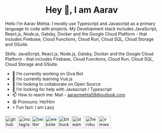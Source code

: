 <h1 align="center"> Hey 👋, I am <b>Aarav</b> </h1> 
Hello I'm Aarav Mehta. I mostly use Typescript and Javascript as a primary language to code with projects. My Development stack includes JavaScript, React.js, Node.js, Gatsby, Docker and the Google Cloud Platform - that includes Firebase, Cloud Functions, Cloud Run, Cloud SQL, Cloud Storage and GSuite.

Skills: JavaScript, React.js, Node.js, Gatsby, Docker and the Google Cloud Platform - that includes Firebase, Cloud Functions, Cloud Run, Cloud SQL, Cloud Storage and GSuite.

- 🔭 I’m currently working on Giva Bot 
- 🌱 I’m currently learning Vue.js 
- 👯 I’m looking to collaborate on Open Source 
- 🤔 I’m looking for help with Javascript / Typescript 
- 📫 How to reach me: Mail - aaravmehta59@outlook.com 
- 😄 Pronouns: He/Him 
- ⚡ Fun fact: I am Lazy 


[<img src='https://cdn.jsdelivr.net/npm/simple-icons@3.0.1/icons/github.svg' alt='github' height='40'>](https://github.com/NodoY5)  [<img src='https://cdn.jsdelivr.net/npm/simple-icons@3.0.1/icons/instagram.svg' alt='instagram' height='40'>](https://www.instagram.com/bitquote_123/)  [<img src='https://cdn.jsdelivr.net/npm/simple-icons@3.0.1/icons/twitter.svg' alt='twitter' height='40'>](https://twitter.com/Y5Nodo)  [<img src='https://cdn.jsdelivr.net/npm/simple-icons@3.0.1/icons/icloud.svg' alt='website' height='40'>](https://nodoy5.vercel.app)  [<img src='https://cdn.jsdelivr.net/npm/simple-icons@3.0.1/icons/bitbucket.svg' alt='bitbucket' height='40'>](https://bitbucket.org/NodoY5)  [<img src='https://cdn.jsdelivr.net/npm/simple-icons@3.0.1/icons/steam.svg' alt='steam' height='40'>](#)  [<img src='https://cdn.jsdelivr.net/npm/simple-icons@3.0.1/icons/heroku.svg' alt='heroku' height='40'>](https://heroku.com)  [<img src='https://cdn.jsdelivr.net/npm/simple-icons@3.0.1/icons/vmware.svg' alt='vmware' height='40'>](#)  

